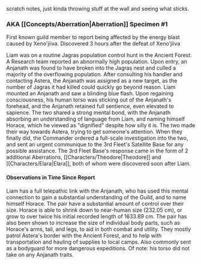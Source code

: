 scratch notes, just kinda throwing stuff at the wall and seeing what sticks.

### AKA [[Concepts/Aberration|Aberration]] Specimen #1
First known guild member to report being affected by the energy blast caused by Xeno'jiiva.
Discovered 3 hours after the defeat of Xeno'jiiva

Liam was on a routine Jagras population control hunt in the Ancient Forest. A Research team reported an abnormally high population. Upon entry, an Anjanath was found to have broken into the Jagras nest and culled a majority of the overflowing population.
After consulting his handler and contacting Astera, the Anjanath was assigned as a new target, as the number of Jagras it had killed could quickly go beyond reason.
Liam mounted an Anjanath and saw a blinding blue flash. Upon regaining consciousness, his human torso was sticking out of the Anjanath's forehead, and the Anjanath retained full sentience, even elevated to sapience. The two shared a strong mental bond, with the Anjanath absorbing an understanding of language from Liam, and naming himself Horace, which he viewed as "dignified" despite how silly it is.
The two made their way towards Astera, trying to get someone's attention. When they finally did, the Commander ordered a full-scale investigation into the two, and sent an urgent communique to the 3rd Fleet's Satellite Base for any possible assistance. The 3rd Fleet Base's response came in the form of 2 additional Aberrations, [[Characters/Theodore|Theodore]] and [[Characters/Elara|Elara]], both of whom were discovered soon after Liam.
#### Observations in Time Since Report
Liam has a full telepathic link with the Anjanath, who has used this mental connection to gain a substantial understanding of the Guild, and to name himself Horace.
The pair have a substantial amount of control over their size. Horace is able to shrink down to near-human size (232.05 cm), or grow to over twice his initial recorded length of 1633.89 cm. The pair has also been shown to increase the size of individual body parts, such as Horace's arms, tail, and legs, to aid in both combat and utility.
They mostly patrol Astera's border with the Ancient Forest, and to help with transportation and hauling of supplies to local camps. Also commonly sent as a bodyguard for more dangerous expeditions.
Of note: his torso did not take on any Anjanath traits.